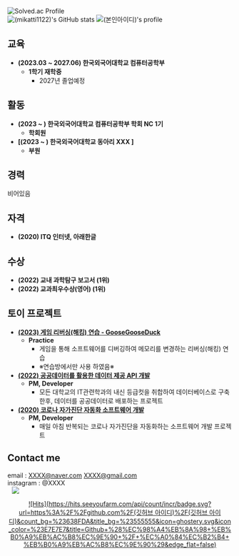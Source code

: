 ![Solved.ac Profile](https://capsule-render.vercel.app/api?type=Waving&color=638fda&height=200&section=header&text=(길경민)&fontSize=70&&fontColor=ffffff)    
![(mikatti1122)'s GitHub stats](https://github-readme-stats.vercel.app/api?username=(본인아이디)&show_icons=true&theme=tokyonight)
![(본인아이디)'s profile](https://github-profile-trophy.vercel.app/?username=(본인아이디)&margin-h=50&margin-w=10&row=1&column=8&no-frame=false&theme=algolia)  
## 교육
* **(2023.03 ~ 2027.06) 한국외국어대학교 컴퓨터공학부**
  - **1학기 재학중**
    + 2027년 졸업예정
## 활동
* **(2023 ~ ) 한국외국어대학교 컴퓨터공학부 학회 NC 1기**
  - **학회원**
* **[(2023 ~ ) 한국외국어대학교 동아리 XXX ]**
  - **부원**
## 경력
비어있음

## 자격
* **(2020) ITQ 인터넷, 아래한글**

## 수상
* **(2022) 교내 과학탐구 보고서 (1위)**
* **(2022) 교과최우수상(영어) (1위)**

## 토이 프로젝트
* **[(2023) 게임 리버싱(해킹) 연습 - GooseGooseDuck](https://github.com/daehyuh318/GooseGooseDuck)**
  - **Practice**
    + 게임을 통해 소프트웨어를 디버깅하여 메모리를 변경하는 리버싱(해킹) 연습
    + ※연습방에서만 사용 하였음※
* **[(2022) 공공데이터를 활용한 데이터 제공 API 개발](https://github.com/daehyuh318/University-API)**
  - **PM, Developer**
    + 모든 대학교의 IT관련학과의 내신 등급컷을 취합하여 데이터베이스로 구축한후, 데이터를 공공데이터로 배포하는 프로젝트
* **[(2020) 코로나 자가진단 자동화 소프트웨어 개발](https://github.com/daehyuh318/Corona-self-check-Auto)**
  - **PM, Developer**
    + 매일 아침 반복되는 코로나 자가진단을 자동화하는 소프트웨어 개발 프로젝트

## Contact me

email : <XXXX@naver.com> <XXXX@gmail.com>   
instagram : @XXXX   
<a href="(인스타링크)">
    <img 
        src="http://img.shields.io/badge/-Instagram-black?style=flat&logo=Instagram&link=https://instagram.com/(인스타아이디)"
        style="height : auto; margin-left : 10px; margin-right : 10px;"/>
</a>

<div align=center> 
  
[![Hits](https://hits.seeyoufarm.com/api/count/incr/badge.svg?url=https%3A%2F%2Fgithub.com%2F(깃허브 아이디)%2F(깃허브 아이디)&count_bg=%23638FDA&title_bg=%23555555&icon=ghostery.svg&icon_color=%23E7E7E7&title=Github+%28%EC%98%A4%EB%8A%98+%EB%B0%A9%EB%AC%B8%EC%9E%90+%2F+%EC%A0%84%EC%B2%B4+%EB%B0%A9%EB%AC%B8%EC%9E%90%29&edge_flat=false)](https://hits.seeyoufarm.com)
  
</div>
